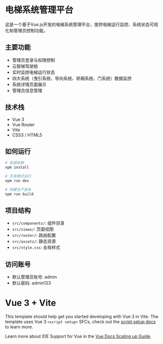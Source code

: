 # 电梯系统管理平台

这是一个基于Vue.js开发的电梯系统管理平台，提供电梯运行监控、系统状态可视化和管理员控制功能。

## 主要功能

- 管理员登录与权限控制
- 云智梯驾驶舱
- 实时监控电梯运行状态
- 四大系统（曳引系统、导向系统、轿厢系统、门系统）数据监控
- 系统详情页面展示
- 管理员信息管理

## 技术栈

- Vue 3
- Vue Router
- Vite
- CSS3 / HTML5

## 如何运行

```bash
# 安装依赖
npm install

# 开发模式运行
npm run dev

# 构建生产版本
npm run build
```

## 项目结构

- `src/components/`: 组件目录
- `src/views/`: 页面视图
- `src/router/`: 路由配置
- `src/assets/`: 静态资源
- `src/style.css`: 全局样式

## 访问账号

- 默认管理员账号: admin
- 默认密码: admin123

# Vue 3 + Vite

This template should help get you started developing with Vue 3 in Vite. The template uses Vue 3 `<script setup>` SFCs, check out the [script setup docs](https://v3.vuejs.org/api/sfc-script-setup.html#sfc-script-setup) to learn more.

Learn more about IDE Support for Vue in the [Vue Docs Scaling up Guide](https://vuejs.org/guide/scaling-up/tooling.html#ide-support).
